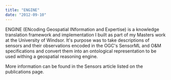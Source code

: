 ```yaml
---
title: "ENGINE"
date: "2012-09-10"
---
```


ENGINE (ENcoding Geospatial INformation and Expertise) is a knowledge translation framework and implementation I built as part of my Masters work at the University of Windsor. It's purpose was to take descriptions of sensors and their observations encoded in the OGC's SensorML and O&M specifications and convert them into an ontological representation to be used withing a geospatial reasoning engine.

More information can be found in the Sensors article listed on the publications page.
